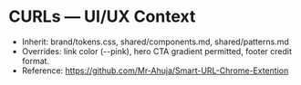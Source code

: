 ﻿# CURLs — UI/UX Context

- Inherit: brand/tokens.css, shared/components.md, shared/patterns.md
- Overrides: link color (--pink), hero CTA gradient permitted, footer credit format.
- Reference: https://github.com/Mr-Ahuja/Smart-URL-Chrome-Extention

